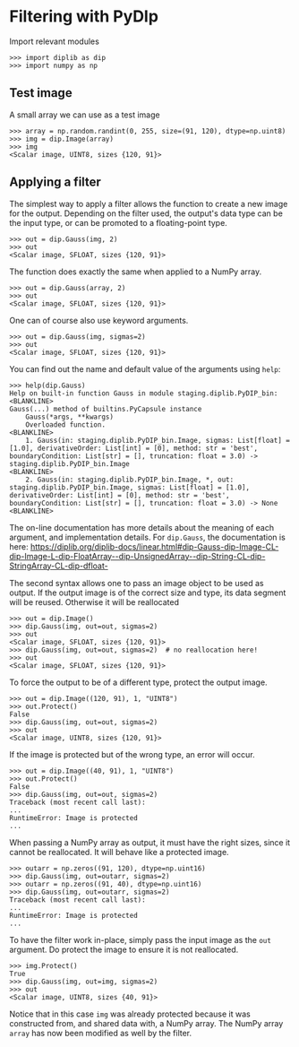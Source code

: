 Filtering with PyDIp
===

Import relevant modules

    >>> import diplib as dip
    >>> import numpy as np

Test image
---

A small array we can use as a test image

    >>> array = np.random.randint(0, 255, size=(91, 120), dtype=np.uint8)
    >>> img = dip.Image(array)
    >>> img
    <Scalar image, UINT8, sizes {120, 91}>

Applying a filter
---

The simplest way to apply a filter allows the function to create a new image for the output. Depending on the
filter used, the output's data type can be the input type, or can be promoted to a floating-point type.

    >>> out = dip.Gauss(img, 2)
    >>> out
    <Scalar image, SFLOAT, sizes {120, 91}>

The function does exactly the same when applied to a NumPy array.

    >>> out = dip.Gauss(array, 2)
    >>> out
    <Scalar image, SFLOAT, sizes {120, 91}>

One can of course also use keyword arguments.

    >>> out = dip.Gauss(img, sigmas=2)
    >>> out
    <Scalar image, SFLOAT, sizes {120, 91}>

You can find out the name and default value of the arguments using ``help``:

    >>> help(dip.Gauss)
    Help on built-in function Gauss in module staging.diplib.PyDIP_bin:
    <BLANKLINE>
    Gauss(...) method of builtins.PyCapsule instance
        Gauss(*args, **kwargs)
        Overloaded function.
    <BLANKLINE>
        1. Gauss(in: staging.diplib.PyDIP_bin.Image, sigmas: List[float] = [1.0], derivativeOrder: List[int] = [0], method: str = 'best', boundaryCondition: List[str] = [], truncation: float = 3.0) -> staging.diplib.PyDIP_bin.Image
    <BLANKLINE>
        2. Gauss(in: staging.diplib.PyDIP_bin.Image, *, out: staging.diplib.PyDIP_bin.Image, sigmas: List[float] = [1.0], derivativeOrder: List[int] = [0], method: str = 'best', boundaryCondition: List[str] = [], truncation: float = 3.0) -> None
    <BLANKLINE>

The on-line documentation has more details about the meaning of each argument, and implementation details. For
``dip.Gauss``, the documentation is here: <https://diplib.org/diplib-docs/linear.html#dip-Gauss-dip-Image-CL-dip-Image-L-dip-FloatArray--dip-UnsignedArray--dip-String-CL-dip-StringArray-CL-dip-dfloat->

The second syntax allows one to pass an image object to be used as output. If the output image is of the correct
size and type, its data segment will be reused. Otherwise it will be reallocated

    >>> out = dip.Image()
    >>> dip.Gauss(img, out=out, sigmas=2)
    >>> out
    <Scalar image, SFLOAT, sizes {120, 91}>
    >>> dip.Gauss(img, out=out, sigmas=2)  # no reallocation here!
    >>> out
    <Scalar image, SFLOAT, sizes {120, 91}>

To force the output to be of a different type, protect the output image.

    >>> out = dip.Image((120, 91), 1, "UINT8")
    >>> out.Protect()
    False
    >>> dip.Gauss(img, out=out, sigmas=2)
    >>> out
    <Scalar image, UINT8, sizes {120, 91}>

If the image is protected but of the wrong type, an error will occur.

    >>> out = dip.Image((40, 91), 1, "UINT8")
    >>> out.Protect()
    False
    >>> dip.Gauss(img, out=out, sigmas=2)
    Traceback (most recent call last):
    ...
    RuntimeError: Image is protected
    ...

When passing a NumPy array as output, it must have the right sizes, since it cannot be reallocated. It will behave
like a protected image.

    >>> outarr = np.zeros((91, 120), dtype=np.uint16)
    >>> dip.Gauss(img, out=outarr, sigmas=2)
    >>> outarr = np.zeros((91, 40), dtype=np.uint16)
    >>> dip.Gauss(img, out=outarr, sigmas=2)
    Traceback (most recent call last):
    ...
    RuntimeError: Image is protected
    ...

To have the filter work in-place, simply pass the input image as the ``out`` argument. Do protect the image to
ensure it is not reallocated.

    >>> img.Protect()
    True
    >>> dip.Gauss(img, out=img, sigmas=2)
    >>> out
    <Scalar image, UINT8, sizes {40, 91}>

Notice that in this case ``img`` was already protected because it was constructed from, and shared data with,
a NumPy array. The NumPy array ``array`` has now been modified as well by the filter.
